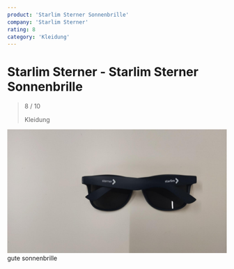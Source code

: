 ```yaml
---
product: 'Starlim Sterner Sonnenbrille'
company: 'Starlim Sterner'
rating: 8
category: 'Kleidung'
---
```


# Starlim Sterner - Starlim Sterner Sonnenbrille
>
> 8 / 10
>
> Kleidung

![Starlim Sterner Sonnenbrille](./assets/starlim-starlim-sonnenbrille-7f5a9aea-5289-4646-bfad-7d62c989f480.jpg)
gute sonnenbrille
